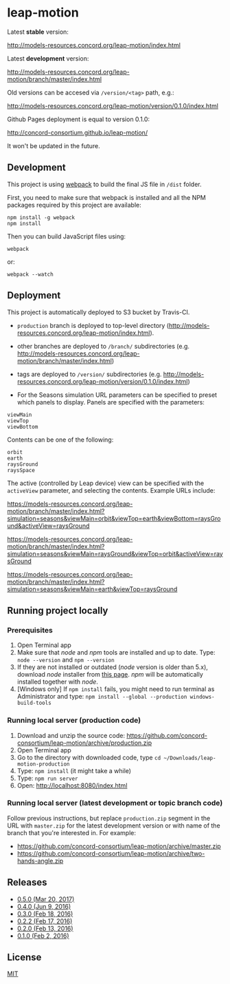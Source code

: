 # leap-motion

Latest **stable** version:

http://models-resources.concord.org/leap-motion/index.html

Latest **development** version:

http://models-resources.concord.org/leap-motion/branch/master/index.html

Old versions can be accesed via `/version/<tag>` path, e.g.:

http://models-resources.concord.org/leap-motion/version/0.1.0/index.html

Github Pages deployment is equal to version 0.1.0:

http://concord-consortium.github.io/leap-motion/

It won't be updated in the future.

## Development

This project is using [webpack](http://webpack.github.io/) to build the final JS file in `/dist` folder.

First, you need to make sure that webpack is installed and all the NPM packages required by this project are available:

```
npm install -g webpack
npm install
```
Then you can build JavaScript files using:
```
webpack
```
or:
```
webpack --watch
```

## Deployment

This project is automatically deployed to S3 bucket by Travis-CI.

- `production` branch is deployed to top-level directory (http://models-resources.concord.org/leap-motion/index.html).
- other branches are deployed to `/branch/` subdirectories (e.g. http://models-resources.concord.org/leap-motion/branch/master/index.html)
- tags are deployed to `/version/` subdirectories  (e.g. http://models-resources.concord.org/leap-motion/version/0.1.0/index.html)

- For the Seasons simulation URL parameters can be specified to preset which panels to display. Panels are specified with the parameters:
```
viewMain
viewTop
viewBottom
```

Contents can be one of the following:
```
orbit
earth
raysGround
raysSpace
```

The active (controlled by Leap device) view can be specified with the `activeView` parameter, and selecting the contents.
Example URLs include:

https://models-resources.concord.org/leap-motion/branch/master/index.html?simulation=seasons&viewMain=orbit&viewTop=earth&viewBottom=raysGround&activeView=raysGround

https://models-resources.concord.org/leap-motion/branch/master/index.html?simulation=seasons&viewMain=raysGround&viewTop=orbit&activeView=raysGround

https://models-resources.concord.org/leap-motion/branch/master/index.html?simulation=seasons&viewMain=earth&viewTop=raysGround

## Running project locally

### Prerequisites

1. Open Terminal app
2. Make sure that *node* and *npm* tools are installed and up to date. Type: `node --version` and `npm --version`
3. If they are not installed or outdated (*node* version is older than 5.x), download *node* installer from [this page](https://nodejs.org/en/download/current/). *npm* will be automatically installed together with *node*.
4. [Windows only] If `npm install` fails, you might need to run terminal as Administrator and type: `npm install --global --production windows-build-tools`

### Running local server (production code)

1. Download and unzip the source code: https://github.com/concord-consortium/leap-motion/archive/production.zip
2. Open Terminal app
3. Go to the directory with downloaded code, type `cd ~/Downloads/leap-motion-production`
4. Type: `npm install` (it might take a while)
5. Type: `npm run server`
6. Open: [http://localhost:8080/index.html](http://localhost:8080/index.html)

### Running local server (latest development or topic branch code)

Follow previous instructions, but replace `production.zip` segment in the URL with `master.zip` for the latest development version or with name of the branch that you're interested in. For example:

- https://github.com/concord-consortium/leap-motion/archive/master.zip
- https://github.com/concord-consortium/leap-motion/archive/two-hands-angle.zip

## Releases

- [0.5.0 (Mar 20, 2017)](http://models-resources.concord.org/leap-motion/version/0.5.0/index.html)
- [0.4.0 (Jun 9, 2016)](http://models-resources.concord.org/leap-motion/version/0.4.0/index.html)
- [0.3.0 (Feb 18, 2016)](http://models-resources.concord.org/leap-motion/version/0.3.0/index.html)
- [0.2.2 (Feb 17, 2016)](http://models-resources.concord.org/leap-motion/version/0.2.2/index.html)
- [0.2.0 (Feb 13, 2016)](http://models-resources.concord.org/leap-motion/version/0.2.0/index.html)
- [0.1.0 (Feb 2, 2016)](http://models-resources.concord.org/leap-motion/version/0.1.0/index.html)

## License

[MIT](https://github.com/concord-consortium/grasp-seasons/blob/master/LICENSE)

